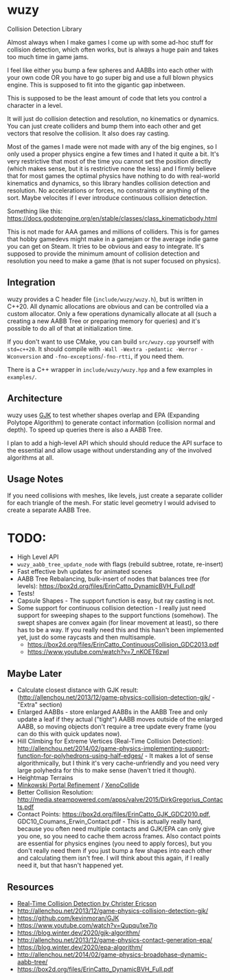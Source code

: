 # wuzy

Collision Detection Library

Almost always when I make games I come up with some ad-hoc stuff for collision detection, which often works, but is always a huge pain and takes too much time in game jams.

I feel like either you bump a few spheres and AABBs into each other with your own code OR you have to go super big and use a full blown physics engine. This is supposed to fit into the gigantic gap inbetween.

This is supposed to be the least amount of code that lets you control a character in a level.

It will just do collision detection and resolution, no kinematics or dynamics. You can just create colliders and bump them into each other and get vectors that resolve the collision. It also does ray casting.

Most of the games I made were not made with any of the big engines, so I only used a proper physics engine a few times and I hated it quite a bit. It's very restrictive that most of the time you cannot set the position directly (which makes sense, but it is restrictive none the less) and I firmly believe that for most games the optimal physics have nothing to do with real-world kinematics and dynamics, so this library handles collision detection and resolution. No accelerations or forces, no constraints or anything of the sort. Maybe velocites if I ever introduce continuous collision detection.

Something like this: https://docs.godotengine.org/en/stable/classes/class_kinematicbody.html

This is not made for AAA games and millions of colliders. This is for games that hobby gamedevs might make in a gamejam or the average indie game you can get on Steam. It tries to be obvious and easy to integrate. It's supposed to provide the minimum amount of collision detection and resolution you need to make a game (that is not super focused on physics).

## Integration

wuzy provides a C header file (`include/wuzy/wuzy.h`), but is written in C++20. All dynamic allocations are obvious and can be controlled via a custom allocator. Only a few operations dynamically allocate at all (such a creating a new AABB Tree or preparing memory for queries) and it's possible to do all of that at initialization time.

If you don't want to use CMake, you can build `src/wuzy.cpp` yourself with `std=c++20`. It should compile with `-Wall -Wextra -pedantic -Werror -Wconversion` and `-fno-exceptions`/`-fno-rtti`, if you need them.

There is a C++ wrapper in `include/wuzy/wuzy.hpp` and a few examples in `examples/`.

## Architecture

wuzy uses [GJK](https://en.wikipedia.org/wiki/Gilbert%E2%80%93Johnson%E2%80%93Keerthi_distance_algorithm) to test whether shapes overlap and EPA (Expanding Polytope Algorithm) to generate contact information (collision normal and depth). To speed up queries there is also a AABB Tree.

I plan to add a high-level API which should should reduce the API surface to the essential and allow usage without understanding any of the involved algorithms at all.

## Usage Notes

If you need collisions with meshes, like levels, just create a separate collider for each triangle of the mesh. For static level geometry I would advised to create a separate AABB Tree.

# TODO:

- High Level API
- `wuzy_aabb_tree_update_node` with flags (rebuild subtree, rotate, re-insert)
- Fast effective bvh updates for animated scenes
- AABB Tree Rebalancing, bulk-insert of nodes that balances tree (for levels): https://box2d.org/files/ErinCatto_DynamicBVH_Full.pdf
- Tests!
- Capsule Shapes - The support function is easy, but ray casting is not.
- Some support for continuous collision detection - I really just need support for sweeping shapes to the support functions (somehow). The swept shapes are convex again (for linear movement at least), so there has to be a way. If you really need this and this hasn't been implemented yet, just do some raycasts and then multisample.
  - https://box2d.org/files/ErinCatto_ContinuousCollision_GDC2013.pdf
  - https://www.youtube.com/watch?v=7_nKOET6zwI

## Maybe Later

- Calculate closest distance with GJK result: (http://allenchou.net/2013/12/game-physics-collision-detection-gjk/ - "Extra" section)
- Enlarged AABBs - store enlarged AABBs in the AABB Tree and only update a leaf if they actual ("tight") AABB moves outside of the enlarged AABB, so moving objects don't require a tree update every frame (you can do this with quick updates now).
- Hill Climbing for Extreme Vertices (Real-Time Collision Detection): http://allenchou.net/2014/02/game-physics-implementing-support-function-for-polyhedrons-using-half-edges/ - It makes a lot of sense algorithmically, but I think it's very cache-unfriendly and you need very large polyhedra for this to make sense (haven't tried it though).
- Heightmap Terrains
- [Minkowski Portal Refinement](https://en.wikipedia.org/wiki/Minkowski_Portal_Refinement) / [XenoCollide](http://xenocollide.snethen.com/)
- Better Collision Resolution: http://media.steampowered.com/apps/valve/2015/DirkGregorius_Contacts.pdf
- Contact Points: https://box2d.org/files/ErinCatto_GJK_GDC2010.pdf, GDC10_Coumans_Erwin_Contact.pdf - This is actually really hard, because you often need multiple contacts and GJK/EPA can only give you one, so you need to cache them across frames. Also contact points are essential for physics engines (you need to apply forces), but you don't really need them if you just bump a few shapes into each other and calculating them isn't free. I will think about this again, if I really need it, but that hasn't happened yet.

## Resources

- [Real-Time Collision Detection by Christer Ericson](http://realtimecollisiondetection.net/)
- http://allenchou.net/2013/12/game-physics-collision-detection-gjk/
- https://github.com/kevinmoran/GJK
- https://www.youtube.com/watch?v=Qupqu1xe7Io
- https://blog.winter.dev/2020/gjk-algorithm/
- http://allenchou.net/2013/12/game-physics-contact-generation-epa/
- https://blog.winter.dev/2020/epa-algorithm/
- http://allenchou.net/2014/02/game-physics-broadphase-dynamic-aabb-tree/
- https://box2d.org/files/ErinCatto_DynamicBVH_Full.pdf
